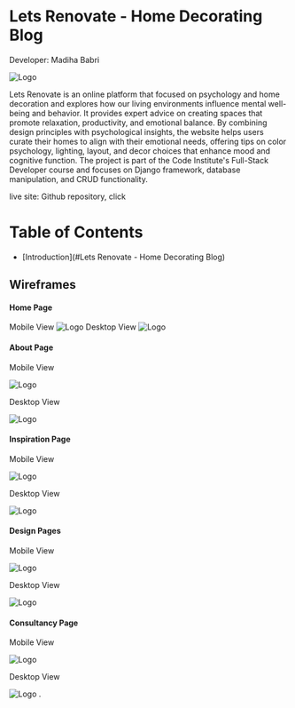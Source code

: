 # Lets Renovate - Home Decorating Blog
Developer: Madiha Babri

![Logo](doc/images/response.png)

Lets Renovate is an online platform that focused on psychology and home decoration and explores how our living environments influence mental well-being and behavior. It provides expert advice on creating spaces that promote relaxation, productivity, and emotional balance. By combining design principles with psychological insights, the website helps users curate their homes to align with their emotional needs, offering tips on color psychology, lighting, layout, and decor choices that enhance mood and cognitive function. The project is part of the Code Institute's Full-Stack Developer course and focuses on Django framework, database manipulation, and CRUD functionality.

live site: 
Github repository, click

# Table of Contents
- [Introduction](#Lets Renovate - Home Decorating Blog)

## Wireframes
#### Home Page
Mobile View
![Logo](doc/wireframes/homepage.png)
Desktop View
![Logo](static/images/logo.png)

#### About Page

Mobile View

![Logo](doc/wireframes/aboutpagemob.png)

Desktop View

![Logo](doc/wireframes/aboutpage.png)

#### Inspiration Page

Mobile View

![Logo](doc/wireframes/inspirationpagemob.png)

Desktop View

![Logo](/doc/wireframes/inspiredpage.png)

#### Design Pages

Mobile View

![Logo](doc/wireframes/designpagemob.png)

Desktop View

![Logo](doc/wireframes/designpages.png)

#### Consultancy Page

Mobile View

![Logo](doc/wireframes/consultancymob.png)

Desktop View

![Logo](doc/wireframes/consultancy.png)
.